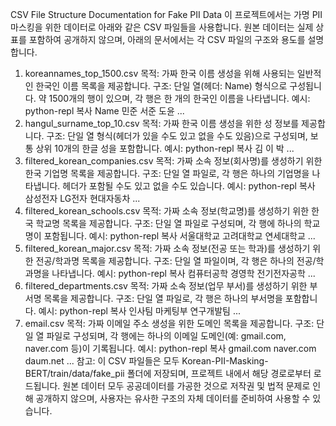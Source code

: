 CSV File Structure Documentation for Fake PII Data
이 프로젝트에서는 가명 PII 마스킹을 위한 데이터로 아래와 같은 CSV 파일들을 사용합니다.
원본 데이터는 실제 상표를 포함하여 공개하지 않으며, 아래의 문서에서는 각 CSV 파일의 구조와 용도를 설명합니다.

1. koreannames_top_1500.csv
목적:
가짜 한국 이름 생성을 위해 사용되는 일반적인 한국인 이름 목록을 제공합니다.
구조:
단일 열(헤더: Name) 형식으로 구성됩니다.
약 1500개의 행이 있으며, 각 행은 한 개의 한국인 이름을 나타냅니다.
예시:
python-repl
복사
Name
민준
서준
도윤
...
2. hangul_surname_top_10.csv
목적:
가짜 한국 이름 생성을 위한 성 정보를 제공합니다.
구조:
단일 열 형식(헤더가 있을 수도 있고 없을 수도 있음)으로 구성되며, 보통 상위 10개의 한글 성을 포함합니다.
예시:
python-repl
복사
김
이
박
...
3. filtered_korean_companies.csv
목적:
가짜 소속 정보(회사명)를 생성하기 위한 한국 기업명 목록을 제공합니다.
구조:
단일 열 파일로, 각 행은 하나의 기업명을 나타냅니다.
헤더가 포함될 수도 있고 없을 수도 있습니다.
예시:
python-repl
복사
삼성전자
LG전자
현대자동차
...
4. filtered_korean_schools.csv
목적:
가짜 소속 정보(학교명)를 생성하기 위한 한국 학교명 목록을 제공합니다.
구조:
단일 열 파일로 구성되며, 각 행에 하나의 학교명이 포함됩니다.
예시:
python-repl
복사
서울대학교
고려대학교
연세대학교
...
5. filtered_korean_major.csv
목적:
가짜 소속 정보(전공 또는 학과)를 생성하기 위한 전공/학과명 목록을 제공합니다.
구조:
단일 열 파일이며, 각 행은 하나의 전공/학과명을 나타냅니다.
예시:
python-repl
복사
컴퓨터공학
경영학
전기전자공학
...
6. filtered_departments.csv
목적:
가짜 소속 정보(업무 부서)를 생성하기 위한 부서명 목록을 제공합니다.
구조:
단일 열 파일로, 각 행은 하나의 부서명을 포함합니다.
예시:
python-repl
복사
인사팀
마케팅부
연구개발팀
...
7. email.csv
목적:
가짜 이메일 주소 생성을 위한 도메인 목록을 제공합니다.
구조:
단일 열 파일로 구성되며, 각 행에는 하나의 이메일 도메인(예: gmail.com, naver.com 등)이 기록됩니다.
예시:
python-repl
복사
gmail.com
naver.com
daum.net
...
참고:
이 CSV 파일들은 모두 Korean-PII-Masking-BERT/train/data/fake_pii 폴더에 저장되며, 프로젝트 내에서 해당 경로로부터 로드됩니다.
원본 데이터 모두 공공데이터를 가공한 것으로 저작권 및 법적 문제로 인해 공개하지 않으며, 사용자는 유사한 구조의 자체 데이터를 준비하여 사용할 수 있습니다.


